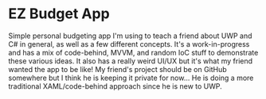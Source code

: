 # EZ Budget App 

Simple personal budgeting app I'm using to teach a friend about UWP and C# in general, as well as a few different concepts. It's a work-in-progress and has a mix of code-behind, MVVM, and random IoC stuff to demonstrate these various ideas. It also has a really weird UI/UX but it's what my friend wanted the app to be like! My friend's project should be on GitHub somewhere but I think he is keeping it private for now... He is doing a more traditional XAML/code-behind approach since he is new to UWP.